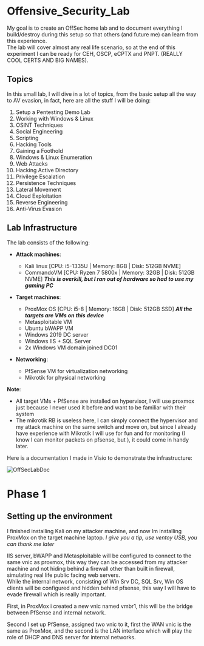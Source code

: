 # Offensive_Security_Lab

My goal is to create an OffSec home lab and to document everything I build/destroy during this setup so that others (and future me) can learn from this experience.  
The lab will cover almost any real life scenario, so at the end of this experiment I can be ready for CEH, OSCP, eCPTX and PNPT. (REALLY COOL CERTS AND BIG NAMES).  

## Topics
In this small lab, I will dive in a lot of topics, from the basic setup all the way to AV evasion, in fact, here are all the stuff I will be doing:
1. Setup a Pentesting Demo Lab
2. Working with Windows & Linux
3. OSINT Techniques
4. Social Engineering
5. Scripting
6. Hacking Tools
7. Gaining a Foothold
8. Windows & Linux Enumeration
9. Web Attacks
10. Hacking Active Directory
11. Privilege Escalation
12. Persistence Techniques
13. Lateral Movement
14. Cloud Exploitation
15. Reverse Engineering
16. Anti-Virus Evasion

## Lab Infrastructure

The lab consists of the following:
  - **Attack machines**:
    - Kali linux [CPU: i5-1335U | Memory: 8GB | Disk: 512GB NVME]
    - CommandoVM [CPU: Ryzen 7 5800x | Memory: 32GB | Disk: 512GB NVME] ***This is overkill, but I ran out of hardware so had to use my gaming PC***
  
  - **Target machines**:
    - ProxMox OS [CPU: i5-8 | Memory: 16GB | Disk: 512GB SSD] ***All the targets are VMs on this device***
    - Metasploitable VM
    - Ubuntu bWAPP VM
    - Windows 2019 DC server
    - Windows IIS + SQL Server
    - 2x Windows VM domain joined DC01
  
  - **Networking**:
    - PfSense VM for virtualization networking
    - Mikrotik for physical networking

**Note**:
  - All target VMs + PfSense are installed on hypervisor, I will use proxmox just because I never used it before and want to be familiar with their system
  - The mikrotik RB is useless here, I can simply connect the hypervisor and my attack machine on the same switch and move on, but since I already have experience with Mikrotik I will use for fun and for monitoring (I know I can monitor packets on pfsense, but ), it could come in handy later.

      
Here is a documentation I made in Visio to demonstrate the infrastructure:

![OffSecLabDoc](https://github.com/user-attachments/assets/1fc51d2a-e6e6-470e-84d6-c7f5a3cee327)



# Phase 1

## Setting up the environment

I finished installing Kali on my attacker machine, and now Im installing ProxMox on the target machine laptop. *I give you a tip, use ventoy USB, you can thank me later*

IIS server, bWAPP and Metasploitable will be configured to connect to the same vnic as proxmox, this way they can be accessed from my attacker machine and not hiding behind a firewall other than built in firewall, simulating real life public facing web servers.  
While the internal network, consisting of Win Srv DC, SQL Srv, Win OS clients will be configured and hidden behind pfsense, this way I will have to evade firewall which is really important.  

First, in ProxMox i created a new vnic named vmbr1, this will be the bridge between PfSense and internal network.

Second I set up PfSense, assigned two vnic to it, first the WAN vnic is the same as ProxMox, and the second is the LAN interface which will play the role of DHCP and DNS server for internal networks.


